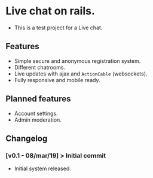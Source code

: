 # Live chat on rails.

- This is a test project for a Live chat.

## Features

- Simple secure and anonymous registration system.
- Different chatrooms.
- Live updates with ajax and `ActionCable` (websockets).
- Fully responsive and mobile ready.

## Planned features

- Account settings.
- Admin moderation.


## Changelog

### [v0.1 - 08/mar/19] > Initial commit

- Initial system released. 
